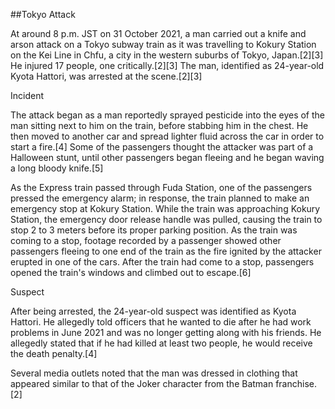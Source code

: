 ##Tokyo Attack



At around 8 p.m. JST on 31 October 2021, a man carried out a knife and arson attack on a Tokyo subway train as it was travelling to Kokury Station on the Kei Line in Chfu, a city in the western suburbs of Tokyo, Japan.[2][3] He injured 17 people, one critically.[2][3] The man, identified as 24-year-old Kyota Hattori, was arrested at the scene.[2][3]







Incident



The attack began as a man reportedly sprayed pesticide into the eyes of the man sitting next to him on the train, before stabbing him in the chest. He then moved to another car and spread lighter fluid across the car in order to start a fire.[4] Some of the passengers thought the attacker was part of a Halloween stunt, until other passengers began fleeing and he began waving a long bloody knife.[5]







As the Express train passed through Fuda Station, one of the passengers pressed the emergency alarm; in response, the train planned to make an emergency stop at Kokury Station. While the train was approaching Kokury Station, the emergency door release handle was pulled, causing the train to stop 2 to 3 meters before its proper parking position. As the train was coming to a stop, footage recorded by a passenger showed other passengers fleeing to one end of the train as the fire ignited by the attacker erupted in one of the cars. After the train had come to a stop, passengers opened the train's windows and climbed out to escape.[6]







Suspect



After being arrested, the 24-year-old suspect was identified as Kyota Hattori. He allegedly told officers that he wanted to die after he had work problems in June 2021 and was no longer getting along with his friends. He allegedly stated that if he had killed at least two people, he would receive the death penalty.[4]







Several media outlets noted that the man was dressed in clothing that appeared similar to that of the Joker character from the Batman franchise.[2]